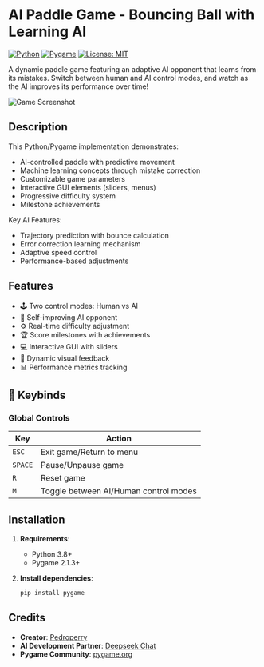 # AI Paddle Game - Bouncing Ball with Learning AI

[![Python](https://img.shields.io/badge/Python-3.8%2B-blue.svg)](https://python.org)
[![Pygame](https://img.shields.io/badge/Pygame-2.1.3-purple.svg)](https://pygame.org)
[![License: MIT](https://img.shields.io/badge/License-MIT-yellow.svg)](https://opensource.org/licenses/MIT)

A dynamic paddle game featuring an adaptive AI opponent that learns from its mistakes. Switch between human and AI control modes, and watch as the AI improves its performance over time!

![Game Screenshot](https://github.com/user-attachments/assets/420738f1-fe09-42a4-aa18-4c7d5053e3bb)


## Description

This Python/Pygame implementation demonstrates:
- AI-controlled paddle with predictive movement
- Machine learning concepts through mistake correction
- Customizable game parameters
- Interactive GUI elements (sliders, menus)
- Progressive difficulty system
- Milestone achievements

Key AI Features:
- Trajectory prediction with bounce calculation
- Error correction learning mechanism
- Adaptive speed control
- Performance-based adjustments

## Features

- 🕹️ Two control modes: Human vs AI
- 🧠 Self-improving AI opponent
- ⚙️ Real-time difficulty adjustment
- 🏆 Score milestones with achievements
- 💻 Interactive GUI with sliders
- 🎨 Dynamic visual feedback
- 📊 Performance metrics tracking


## 🔑 Keybinds

### Global Controls
| Key | Action |
|-----|--------|
| `ESC` | Exit game/Return to menu |
| `SPACE` | Pause/Unpause game |
| `R` | Reset game |
| `M` | Toggle between AI/Human control modes |

## Installation

1. **Requirements**:
   - Python 3.8+
   - Pygame 2.1.3+

2. **Install dependencies**:
   ```bash
   pip install pygame
## Credits

- **Creator**: [Pedroperry](https://github.com/Pedroperry)
- **AI Development Partner**: [Deepseek Chat](https://chat.deepseek.com)
- **Pygame Community**: [pygame.org](https://pygame.org)
